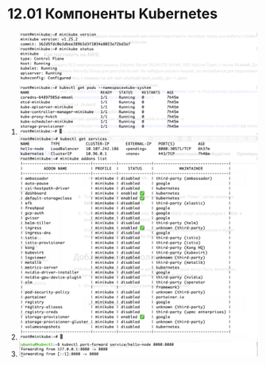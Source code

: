 # 12.01 Компоненты Kubernetes

1. <kbd> 
      <img src="https://github.com/Gasan66/devops-netology/blob/main/12.1/task1.png" alt="task1"
      title="task1"/> 
   </kbd>
2. <kbd> 
      <img src="https://github.com/Gasan66/devops-netology/blob/main/12.1/task2.png" alt="task3"
      title="task2"/> 
   </kbd>
3. <kbd> 
      <img src="https://github.com/Gasan66/devops-netology/blob/main/12.1/task3.png" alt="task3"
      title="task3"/> 
   </kbd>